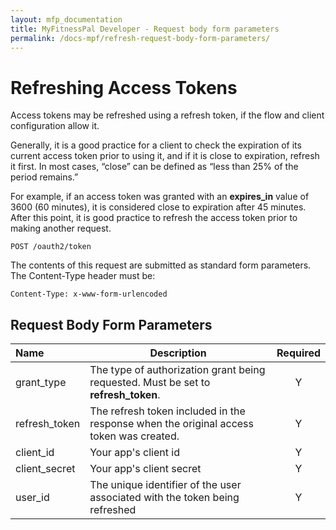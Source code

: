 ```yaml
---
layout: mfp_documentation
title: MyFitnessPal Developer - Request body form parameters
permalink: /docs-mpf/refresh-request-body-form-parameters/
---
```


# Refreshing Access Tokens 

Access tokens may be refreshed using a refresh token, if the flow and client configuration allow it.

Generally, it is a good practice for a client to check the expiration of its current access token prior to using it, and if it is close to expiration, refresh it first. In most cases, “close” can be defined as “less than 25% of the period remains.”

For example, if an access token was granted with an **expires_in**​ value of 3600 (60 minutes), it is considered close to expiration after 45 minutes. After this point, it is good practice to refresh the access token prior to making another request.

    POST ​/oauth2/token

The contents of this request are submitted as standard form parameters. The Content-Type header must be:

    Content-Type: x-www-form-urlencoded

## Request Body Form Parameters

**Name** | **Description** | **Required**
 :--- | --- | :---:
 grant_type | The type of authorization grant being requested. Must be set to ​**refresh_token**​. | Y
 refresh_token | The refresh token included in the response when the original access token was created. | Y
 client_id | Your app's client id | Y
 client_secret | Your app's client secret | Y
 user_id | The unique identifier of the user associated with the token being refreshed | Y